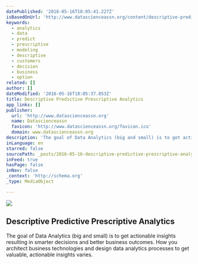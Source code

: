 ```yaml
---
datePublished: '2016-05-16T18:05:41.227Z'
isBasedOnUrl: 'http://www.datascienceassn.org/content/descriptive-predictive-prescriptive-analytics'
keywords:
  - analytics
  - data
  - predict
  - prescriptive
  - modeling
  - descriptive
  - customers
  - decision
  - business
  - option
related: []
author: []
dateModified: '2016-05-16T18:05:37.853Z'
title: Descriptive Predictive Prescriptive Analytics
app_links: []
publisher:
  url: 'http://www.datascienceassn.org'
  name: Datascienceassn
  favicon: 'http://www.datascienceassn.org/favicon.ico'
  domain: www.datascienceassn.org
description: 'The goal of Data Analytics (big and small) is to get actionable insights resulting in smarter decisions and better business outcomes. How you architect business technologies and design data analytics processes to get valuable, actionable insights varies.'
inLanguage: en
starred: false
sourcePath: _posts/2016-05-16-descriptive-predictive-prescriptive-analytics.md
inFeed: true
hasPage: false
inNav: false
_context: 'http://schema.org'
_type: MediaObject

---
```

<article style=""><img src="https://the-grid-user-content.s3-us-west-2.amazonaws.com/6d86832c-0adc-4182-80a3-ed6315182b90.jpg" /><h1>Descriptive Predictive Prescriptive Analytics</h1><p>The goal of Data Analytics (big and small) is to get actionable insights resulting in smarter decisions and better business outcomes. How you architect business technologies and design data analytics processes to get valuable, actionable insights varies.</p></article>